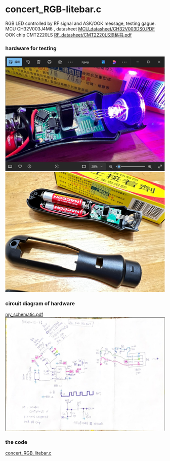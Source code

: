 # concert_RGB-litebar.c
RGB LED controlled by RF signal and ASK/OOK message, testing gague.  
MCU CH32V003J4M6 , datasheet [MCU_datasheet/CH32V003DS0.PDF](MCU_datasheet/CH32V003DS0.PDF)  
OOK chip CMT2220LS  [RF_datasheet/CMT2220LS规格书.pdf](RF_datasheet/CMT2220LS规格书.pdf)

### hardware for testing  
![prototype/b.JPG](prototype/b.JPG)  
![prototype/1.jpeg](prototype/1.jpeg)  

### circuit diagram of hardware   
[my_schematic.pdf](my_schematic.pdf)  
![my_schematic.jpg](my_schematic.jpg)  

### the code
[concert_RGB_litebar.c](concert_RGB_litebar.c)
